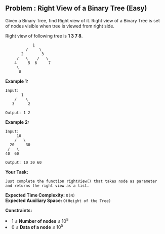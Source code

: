 ## Problem : Right View of a Binary Tree (Easy)
Given a Binary Tree, find Right view of it. Right view of a Binary Tree is set of nodes visible when tree is viewed from right side.

Right view of following tree is **1 3 7 8**.
```
            1
         /     \
       2        3
     /   \    /   \
    4     5  6     7
     \
      8
```
   
**Example 1:**
```
Input:
       1
    /    \
   3      2

Output: 1 2
```

**Example 2:**
```
Input:
     10
    /   \
  20     30
 /   \
40  60 

Output: 10 30 60
```

**Your Task:**
```
Just complete the function rightView() that takes node as parameter and returns the right view as a list. 
```

**Expected Time Complexity:** ```O(N)```<br>
**Expected Auxiliary Space:** ```O(Height of the Tree)```

**Constraints:**
<li>1 ≤ <b>Number of nodes</b> ≤ 10<sup>5</sup></li>
<li>0 ≤ <b>Data of a node</b> ≤ 10<sup>5</sup></li>
